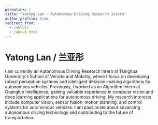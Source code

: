 ```yaml
---
permalink: /
title: "Yatong Lan - Autonomous Driving Research Intern"
author_profile: true
redirect_from: 
  - /about/
  - /about.html
---
```


# Yatong Lan / 兰亚彤

I am currently an Autonomous Driving Research Intern at Tsinghua University's School of Vehicle and Mobility, where I focus on developing robust perception systems and intelligent decision-making algorithms for autonomous vehicles. Previously, I worked as an Algorithm Intern at Guanglun Intelligence, gaining valuable experience in computer vision and deep learning applications for autonomous driving. My research interests include computer vision, sensor fusion, motion planning, and control systems for autonomous vehicles. I am passionate about advancing autonomous driving technology and contributing to the future of transportation.

